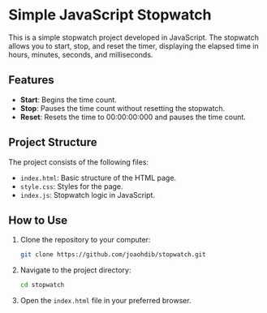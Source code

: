 # Simple JavaScript Stopwatch

This is a simple stopwatch project developed in JavaScript. The stopwatch allows you to start, stop, and reset the timer, displaying the elapsed time in hours, minutes, seconds, and milliseconds.

## Features

- **Start**: Begins the time count.
- **Stop**: Pauses the time count without resetting the stopwatch.
- **Reset**: Resets the time to 00:00:00:000 and pauses the time count.

## Project Structure

The project consists of the following files:

- `index.html`: Basic structure of the HTML page.
- `style.css`: Styles for the page.
- `index.js`: Stopwatch logic in JavaScript.

## How to Use

1. Clone the repository to your computer:
    ```sh
    git clone https://github.com/joaohdib/stopwatch.git
    ```
2. Navigate to the project directory:
    ```sh
    cd stopwatch
    ```
3. Open the `index.html` file in your preferred browser.

